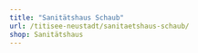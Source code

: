 ```yaml
---
title: "Sanitätshaus Schaub"
url: /titisee-neustadt/sanitaetshaus-schaub/
shop: Sanitätshaus
---
```


